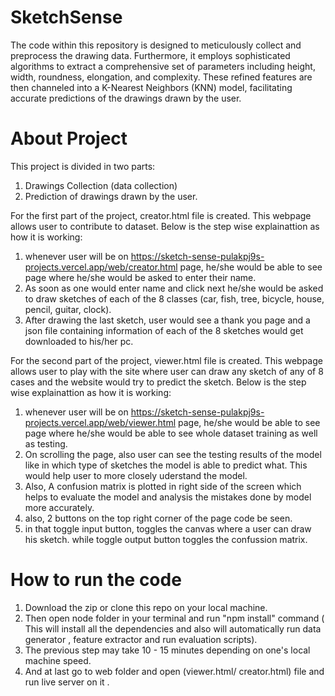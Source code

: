 # SketchSense

The code within this repository is designed to meticulously collect and preprocess the drawing data. Furthermore, it employs sophisticated algorithms to extract a comprehensive set of parameters including height, width, roundness, elongation, and complexity. These refined features are then channeled into a K-Nearest Neighbors (KNN) model, facilitating accurate predictions of the drawings drawn by the user.

# About Project

This project is divided in two parts:
  1. Drawings Collection (data collection)
  2. Prediction of drawings drawn by the user.

For the first part of the project, creator.html file is created. This webpage allows user to contribute to dataset. Below is the step wise explainattion as how it is working:
  1. whenever user will be on https://sketch-sense-pulakpj9s-projects.vercel.app/web/creator.html page, he/she would be able to see page where he/she would be asked to enter their name.
  2. As soon as one would enter name and click next he/she would be asked to draw sketches of each of the 8 classes (car, fish, tree, bicycle, house, pencil, guitar, clock).
  3. After drawing the last sketch, user would see a thank you page and a json file containing information of each of the 8 sketches would get downloaded to his/her pc. 

For the second part of the project, viewer.html file is created. This webpage allows user to play with the site where user can draw any sketch of any of 8 cases and the website would try to predict the sketch. Below is the step wise explainattion as how it is working:
  1. whenever user will be on https://sketch-sense-pulakpj9s-projects.vercel.app/web/viewer.html page, he/she would be able to see page where he/she would be able to see whole dataset training as well as testing.
  2. On scrolling the page, also user can see the testing results of the model like in which type of sketches the model is able to predict what. This would help user to more closely uderstand the model.
  3. Also, A confusion matrix is plotted in right side of the screen which helps to evaluate the model and analysis the mistakes done by model more accurately.
  4. also, 2 buttons on the top right corner of the page code be seen.
  5. in that toggle input button, toggles the canvas where a user can draw his sketch. while toggle output button toggles the confussion matrix.

# How to run the code

1. Download the zip or clone this repo on your local machine.
2. Then open node folder in your terminal and run "npm install" command ( This will install all the dependencies and also will automatically run data generator , feature extractor and run evaluation scripts).
3. The previous step may take 10 - 15 minutes depending on one's local machine speed.
4. And at last go to web folder and open (viewer.html/ creator.html) file and run live server on it .

